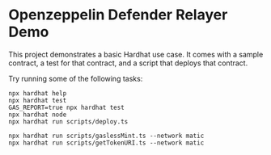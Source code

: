 # Openzeppelin Defender Relayer Demo

This project demonstrates a basic Hardhat use case. It comes with a sample contract, a test for that contract, and a script that deploys that contract.

Try running some of the following tasks:

```shell
npx hardhat help
npx hardhat test
GAS_REPORT=true npx hardhat test
npx hardhat node
npx hardhat run scripts/deploy.ts

npx hardhat run scripts/gaslessMint.ts --network matic
npx hardhat run scripts/getTokenURI.ts --network matic

```
